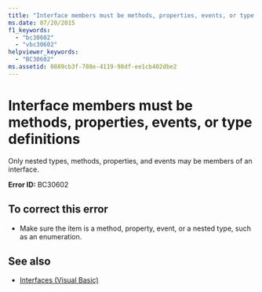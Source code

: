 ```yaml
---
title: "Interface members must be methods, properties, events, or type definitions"
ms.date: 07/20/2015
f1_keywords: 
  - "bc30602"
  - "vbc30602"
helpviewer_keywords: 
  - "BC30602"
ms.assetid: 0889cb3f-788e-4119-98df-ee1cb402dbe2
---
```

# Interface members must be methods, properties, events, or type definitions
Only nested types, methods, properties, and events may be members of an interface.  
  
 **Error ID:** BC30602  
  
## To correct this error  
  
-   Make sure the item is a method, property, event, or a nested type, such as an enumeration.  
  
## See also

- [Interfaces (Visual Basic)](~/docs/visual-basic/programming-guide/language-features/interfaces/index.md)
